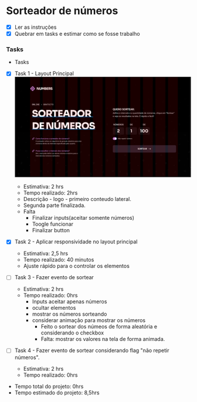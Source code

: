 # Sorteador de números
- [x] Ler as instruções
- [x] Quebrar em tasks e estimar como se fosse trabalho 

### Tasks
- Tasks
 - [x] Task 1 - Layout Principal
 ![alt text](image.png)
    - Estimativa: 2 hrs
    - Tempo realizado: 2hrs
    - Descrição - logo - primeiro conteudo lateral.
    - Segunda parte finalizada.
    - Falta 
      - Finalizar inputs(aceitar somente números)
      - Toogle funcionar
      - Finalizar button
         

 - [x] Task 2 - Aplicar responsividade no layout principal
    - Estimativa: 2,5 hrs
    - Tempo realizado: 40 minutos
     - Ajuste rápido para o controlar os elementos

 - [ ] Task 3 - Fazer evento de sortear
    - Estimativa: 2 hrs
    - Tempo realizado: 0hrs
      - Inputs aceitar apenas números
      - ocultar elementos
      - mostrar os números sorteando
      - considerar animação para mostrar os números
         - Feito o sortear dos númeos de forma aleatória e considerando o checkbox
         - Falta: mostrar os valores na tela de forma animada.

 - [ ] Task 4 - Fazer evento de sortear considerando flag "não repetir números".   
    - Estimativa: 2 hrs
    - Tempo realizado: 0hrs

- Tempo total do projeto: 0hrs
- Tempo estimado do projeto: 8,5hrs 

